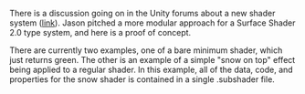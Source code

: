 There is a discussion going on in the Unity forums about a new shader system ([link](https://forum.unity.com/threads/what-is-next-for-us-at-unity-with-scriptable-render-pipelines.924218/page-3#post-6060881)). Jason pitched a more modular approach for a Surface Shader 2.0 type system, and here is a proof of concept. 

There are currently two examples, one of a bare minimum shader, which just returns green. The other is an example of a simple "snow on top" effect being applied to a regular shader. In this example, all of the data, code, and properties for the snow shader is contained in a single .subshader file. 




